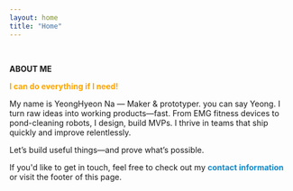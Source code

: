 ```yaml
---
layout: home
title: "Home"
---
```


<p><br></p>
<p style="line-height:1.2"><strong>ABOUT ME</strong></p>
<p { line-height: 120%; }><b><span style="color: #FFA500;">I can do everything if I need!</span></b></p>
<p>My name is YeongHyeon Na — Maker & prototyper. you can say Yeong. I turn raw ideas into working products—fast. From EMG fitness devices to pond-cleaning robots, I design, build MVPs. I thrive in teams that ship quickly and improve relentlessly.</p>
<p>Let’s build useful things—and prove what’s possible.</p>
<p>If you'd like to get in touch, feel free to check out my <strong><a href="https://ynghyn-na.github.io/contact" style="text-decoration-line: none"><font color="#1487C8">contact information</font></a></strong> or visit the footer of this page.</p>
